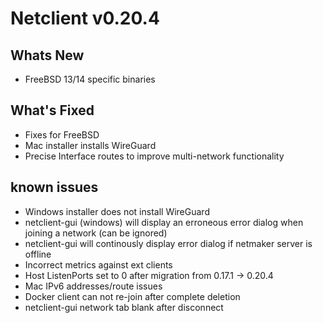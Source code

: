 # Netclient v0.20.4

## Whats New
- FreeBSD 13/14 specific binaries

## What's Fixed
- Fixes for FreeBSD
- Mac installer installs WireGuard
- Precise Interface routes to improve multi-network functionality
     
## known issues
- Windows installer does not install WireGuard
- netclient-gui (windows) will display an erroneous error dialog when joining a network (can be ignored)
- netclient-gui will continously display error dialog if netmaker server is offline
- Incorrect metrics against ext clients
- Host ListenPorts set to 0 after migration from 0.17.1 -> 0.20.4
- Mac IPv6 addresses/route issues
- Docker client can not re-join after complete deletion
- netclient-gui network tab blank after disconnect
